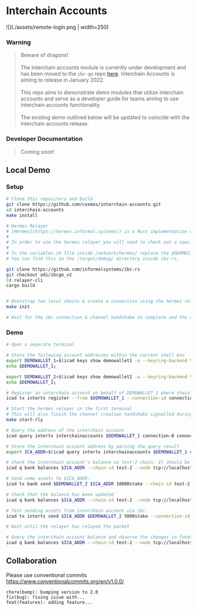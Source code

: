 # Interchain Accounts
![](./assets/remote-login.png | width=250)

### Warning 
> Beware of dragons!</br></br>
> The interchain accounts module is currently under development and has been moved to the `ibc-go` repo [here](https://github.com/cosmos/ibc-go/tree/main/modules/apps/27-interchain-accounts). Interchain Accounts is aiming to release in January 2022.</br></br>
> This repo aims to demonstrate demo modules that utilize interchain accounts and serve as a developer guide for teams aiming to use interchain accounts functionality.</br></br>
> The existing demo outlined below will be updated to coincide with the interchain accounts release.</br>

### Developer Documentation

> Coming soon! 

## Local Demo

### Setup

```bash
# Clone this repository and build
git clone https://github.com/cosmos/interchain-accounts.git
cd interchain-accounts
make install 

# Hermes Relayer
# [Hermes](https://hermes.informal.systems/) is a Rust implementation of a relayer for the [Inter-Blockchain Communication (IBC)](https://ibcprotocol.org/) protocol.
#
# In order to use the hermes relayer you will need to check out a specific branch that can be used with interchain-accounts. 
# 
# In the variables.sh file inside /network/hermes/ replace the $HERMES_BINARY variable with a path to the hermes binary generated from the build step below. 
# You can find this in the /target/debug/ directory inside ibc-rs. 

git clone https://github.com/informalsystems/ibc-rs
git checkout adi/ibcgo_v2
cd relayer-cli
cargo build


# Bootstrap two local chains & create a connection using the hermes relayer
make init

# Wait for the ibc connection & channel handshake to complete and the relayer to start
```

### Demo

```bash
# Open a seperate terminal

# Store the following account addresses within the current shell env
export DEMOWALLET_1=$(icad keys show demowallet1 -a --keyring-backend test --home ./data/test-1);
echo $DEMOWALLET_1;

export DEMOWALLET_2=$(icad keys show demowallet2 -a --keyring-backend test --home ./data/test-2);
echo $DEMOWALLET_2;

# Register an interchain account on behalf of DEMOWALLET_1 where chain test-2 is the interchain accounts host
icad tx intertx register --from $DEMOWALLET_1 --connection-id connection-0 --counterparty-connection-id connection-0 --chain-id test-1 --gas 150000 --home ./data/test-1 --node tcp://localhost:16657 --keyring-backend test -y

# Start the hermes relayer in the first terminal
# This will also finish the channel creation handshake signalled during the register step
make start-rly

# Query the address of the interchain account
icad query intertx interchainaccounts $DEMOWALLET_1 connection-0 connection-0 --home ./data/test-1 --node tcp://localhost:16657

# Store the interchain account address by parsing the query result
export ICA_ADDR=$(icad query intertx interchainaccounts $DEMOWALLET_1 connection-0 connection-0 --home ./data/test-1 --node tcp://localhost:16657 -o json | jq -r '.interchain_account_address') && echo $ICA_ADDR

# Check the interchain account's balance on test-2 chain. It should be empty.
icad q bank balances $ICA_ADDR --chain-id test-2 --node tcp://localhost:26657

# Send some assets to $ICA_ADDR.
icad tx bank send $DEMOWALLET_2 $ICA_ADDR 10000stake --chain-id test-2 --home ./data/test-2 --node tcp://localhost:26657 --keyring-backend test -y

# Check that the balance has been updated
icad q bank balances $ICA_ADDR --chain-id test-2 --node tcp://localhost:26657

# Test sending assets from interchain account via ibc.
icad tx intertx send $ICA_ADDR $DEMOWALLET_2 5000stake --connection-id connection-0 --counterparty-connection-id connection-0 --chain-id test-1 --gas 90000 --home ./data/test-1 --node tcp://localhost:16657 --from $DEMOWALLET_1 --keyring-backend test -y

# Wait until the relayer has relayed the packet

# Query the interchain account balance and observe the changes in funds
icad q bank balances $ICA_ADDR --chain-id test-2 --node tcp://localhost:26657
```

## Collaboration

Please use conventional commits  https://www.conventionalcommits.org/en/v1.0.0/

```
chore(bump): bumping version to 2.0
fix(bug): fixing issue with...
feat(featurex): adding feature...
```
